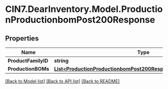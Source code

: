 # CIN7.DearInventory.Model.ProductionProductionbomPost200Response

## Properties

| Name                | Type                                                                                                                                      | Description | Notes      |
| ------------------- | ----------------------------------------------------------------------------------------------------------------------------------------- | ----------- | ---------- |
| **ProductFamilyID** | **string**                                                                                                                                |             | [optional] |
| **ProductionBOMs**  | [**List&lt;ProductionProductionbomPost200ResponseProductionBOMsInner&gt;**](ProductionProductionbomPost200ResponseProductionBOMsInner.md) |             | [optional] |

[[Back to Model list]](../README.md#documentation-for-models) [[Back to API list]](../README.md#documentation-for-api-endpoints) [[Back to README]](../README.md)
